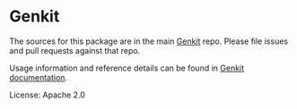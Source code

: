 # Genkit

The sources for this package are in the main [Genkit](https://github.com/firebase/genkit) repo. Please file issues and pull requests against that repo.

Usage information and reference details can be found in [Genkit documentation](https://genkit.dev/docs/get-started).

License: Apache 2.0
